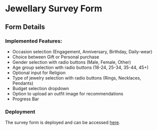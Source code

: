 # Jewellary Survey Form

## Form Details

### Implemented Features:
- Occasion selection (Engagement, Anniversary, Birthday, Daily-wear)
- Choice between Gift or Personal purchase
- Gender selection with radio buttons (Male, Female, Other)
- Age group selection with radio buttons (18-24, 25-34, 35-44, 45+)
- Optional input for Religion
- Type of jewelry selection with radio buttons (Rings, Necklaces, Pendants)
- Budget selection dropdown
- Option to upload an outfit image for recommendations
- Progress Bar

### Deployment
The survey form is deployed and can be accessed [here](https://66581de30f9752af69a76361--majestic-crepe-971fa2.netlify.app/).
